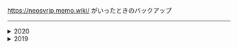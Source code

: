 https://neosvrjp.memo.wiki/
がいったときのバックアップ
___

<details>
<summary>2020</summary>
<pre>
<code>
<details>
<summary>12月2020</summary>
<pre>
<code>
<br>12/20/2020/「基本」「コンポーネント」「ヘッドレスサーバー」内情報編集。以前現在更新分完了。
<br>12/22/2020/「基本」「アバター」「TIPS」書き直し。以前現在更新分完了。
<br>12/25/2020/Melnusのリポジトリから「LogiX.E.I.」に移設。パスなど変換。ファイルブラウザ、Dev関連他更新。以前現在更新分完了。
</code>
</pre>
</details>
<details>
<summary>11月2020</summary>
<pre>
<code>
<br>11/05/2020/「ワールド(音響・配信関連)」内情報編集。以前現在更新分完了。
<br>11/22/2020/「アバター」内情報編集。以前現在更新分完了。
<br>11/25/2020/「基本」内情報編集。「Patreon(ヘッドレスクライアント)」追加。以前現在更新分完了。
</code>
</pre>
</details>
<details>
<summary>10月2020</summary>
<pre>
<code>
<br>10/12/2020/「ノード」「アバター」「UIX」「コンポーネント」内情報編集。以前現在更新分完了
<br>10/17/2020/「基本」「コンポーネント」「サイドバー」「ホーム」内情報編集。「情報保管庫」追加。以前現在更新分完了
</code>
</pre>
</details>
<details>
<summary>09月2020</summary>
<pre>
<code>
<br>09/16/2020/「基本」「用語集」「ホーム」内情報編集。NeosVR多言語対応。以前現在更新分完了
<br>09/18/2020/「基本」「ノード(?.??,Operator)」内情報編集。以前現在更新分完了
</code>
</pre>
</details>
<details>
<summary>08月2020</summary>
<pre>
<code>
<br>08/08/2020/「基本」「サイドバー」「アバター」「LogiXTip」内情報編集。「TIPS」ページ追加。以前現在更新分完了
<br>08/25/2020/ 「基本」「１－６、９」「ノード（Operators）」「初心者用アバターガイド」「サイドバー」「メンバー追加」「用語集」「Tips」など以前現在更新分完了
</code>
</pre>
</details>
<details>
<summary>07月2020</summary>
<pre>
<code>
<br>07/05/2020/「基本」「用語集」「アバター」「ノード」「UIX」内情報編集。以前現在更新分完了
<br>07/09/2020/「トップページ」、「基本」、「経済」、「アバター」、「UIX」内情報編集。以前現在更新分完了
<br>07/15/2020/「トップページ」、「基本」、「アバター」、「SNS等」サイドバー内情報編集。以前現在更新分完了
<br>07/25/2020/「トップページ」、「基本」、「ワールド」、公開ワールドリンク集追加、DevTooltip関連記事追加。以前現在更新分完了
</code>
</pre>
</details>
<details>
<summary>06月2020</summary>
<pre>
<code>
<br>06/08/2020/「トップページ」内情報編集。NeosVRJPホームページのURL追加。以前現在更新分完了
<br>06/22/2020/目次追加。「ワールド」に音響関連追加。Privacy Policyに注釈追加、用語集の編集。以前現在更新分完了
<br>06/23/2020/「基本」内情報編集。設定欄に説明追加。メンバー欄編集。以前現在更新分完了
<br>06/24/2020/「基本」内情報編集。JPToolについて説明追加。ハード・ソフトページ追加。等々...以前現在更新分完了
<br>06/28/2020/「基本」「ToolTip」内情報編集。UIXページ追加。以前現在更新分完了
</code>
</pre>
</details>
<details>
<summary>05月2020</summary>
<pre>
<code>
<br>05/09/2020/「アバター」内情報編集。以前現在更新分完了
<br>05/18/2020/「ノード」内情報編集。以前現在更新分完了
<br>05/24/2020/「基本」内情報編集。目次の細分化。以前現在更新分完了
<br>05/30/2020/「基本」内情報編集。プライバシーポリシー非公式日本語訳追加。以前現在更新分完了
</code>
</pre>
</details>
<details>
<summary>04月2020</summary>
<pre>
<code>
<br>04/14/2020/ツールチップショートカット追加。0-8の情報編集。以前現在更新分完了
</code>
</pre>
</details>
<details>
<summary>03月2020</summary>
<pre>
<code>
<br>03/04/2020/「基本」内情報編集、用語集(Grossary)追加。以前現在更新分完了
<br>03/06/2020/ノード一覧の追加・リスト化。以前現在更新分完了
<br>03/09/2020/利用について追加。以前現在更新分完了
<br>03/10/2020/以前現在更新分完了
</code>
</pre>
</details>
<details>
<summary>02月2020</summary>
<pre>
<code>
<br>02/10/2020/型一覧追加。2月10日以前現在更新分完了
<br>02/19/2020/LogiX,ガイド関連編集。2月19日以前現在更新分完了
</code>
</pre>
</details>
<details>
<summary>01月2020</summary>
<pre>
<code>
<br>01/03/2020/ノード欄String 1/3現在更新分完了
<br>01/23/2020/WikiBackup全体の編集更新完了
</code>
</pre>
</details>

</code>
</pre>
</details>

<details>
<summary>2019</summary>
<pre>
<code>


<details>
<summary>12月2019</summary>
<pre>
<code>
<br>12/17/2019/日本語Wiki作成
<br>12/23/2019/バックアップ(https://github.com/LogiX-Educational-Institute/NeosVR-JPN_Wiki/)作成
<br>12/29/2019/バックアップ、ノード欄の12/29現在分更新完了
</code>
</pre>
</details>

</code>
</pre>
</details>
